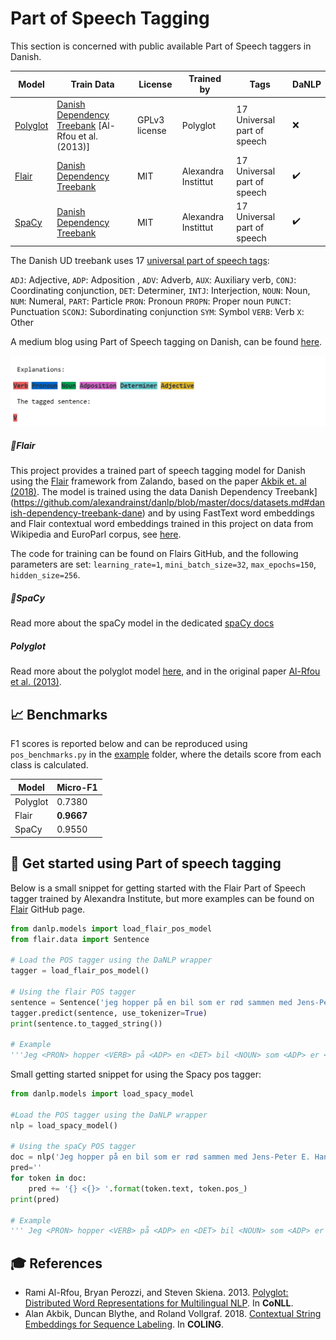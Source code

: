 Part of Speech Tagging
======================
This section is concerned with public available Part of Speech taggers in Danish. 

| Model | Train Data | License | Trained by | Tags | DaNLP |
|-------|-------|-------|-------|-------|-------|
| [Polyglot](https://github.com/alexandrainst/danlp/blob/master/docs/models/pos.md#polyglot) | [Danish Dependency Treebank](<https://github.com/alexandrainst/danlp/blob/master/docs/datasets.md#danish-dependency-treebank-dane>) [Al-Rfou et al. (2013)] | GPLv3 license | Polyglot | 17  Universal part of speech | ❌ |
| [Flair](https://github.com/alexandrainst/danlp/blob/master/docs/models/pos.md#flair) | [Danish Dependency Treebank](<https://github.com/alexandrainst/danlp/blob/master/docs/datasets.md#danish-dependency-treebank-dane>) | MIT | Alexandra Instittut | 17  Universal part of speech | ✔️ |
| [SpaCy](https://github.com/alexandrainst/danlp/blob/master/docs/models/pos.md#spacy) | [Danish Dependency Treebank](<https://github.com/alexandrainst/danlp/blob/master/docs/datasets.md#danish-dependency-treebank-dane>) | MIT | Alexandra Instittut | 17  Universal part of speech | ✔️ |

The Danish UD treebank  uses 17 [universal part of speech tags](<https://universaldependencies.org/u/pos/index.html>):

`ADJ`: Adjective, `ADP`: Adposition , `ADV`: Adverb, `AUX`: Auxiliary verb, `CONJ`: Coordinating conjunction, `DET`: Determiner, `INTJ`: Interjection, `NOUN`: Noun, `NUM`: Numeral, `PART`: Particle `PRON`: Pronoun `PROPN`: Proper noun `PUNCT`: Punctuation `SCONJ`: Subordinating conjunction `SYM`: Symbol `VERB`: Verb `X`: Other

A medium blog using Part of Speech tagging on Danish, can be found  [here](<https://medium.com/danlp/i-klasse-med-kierkegaard-eller-historien-om-det-fede-ved-at-en-computer-kan-finde-ordklasser-189774695f3b>).

![](../imgs/postag_eksempel.gif)

##### :wrench:Flair

This project provides a trained part of speech tagging model for Danish using the [Flair](<https://github.com/flairNLP/flair>) framework from Zalando, based on the paper [Akbik et. al (2018)](<https://alanakbik.github.io/papers/coling2018.pdf>). The model is trained using the data Danish Dependency Treebank](<https://github.com/alexandrainst/danlp/blob/master/docs/datasets.md#danish-dependency-treebank-dane>)  and by using FastText word embeddings and Flair contextual word embeddings trained in this project on data from Wikipedia and EuroParl corpus, see [here](<https://github.com/alexandrainst/danlp/blob/master/docs/models/embeddings.md>).

The code for training can be found on Flairs GitHub, and the following parameters are set:
`learning_rate=1`, `mini_batch_size=32`, `max_epochs=150`, `hidden_size=256`.

##### :wrench:SpaCy

Read more about the spaCy model in the dedicated [spaCy docs](<https://github.com/alexandrainst/danlp/blob/master/docs/spacy.md>) 

##### Polyglot

Read more about the polyglot model [here](<https://polyglot.readthedocs.io/en/latest/POS.html>), and in the original paper [Al-Rfou et al. (2013)](https://www.aclweb.org/anthology/W13-3520). 

## 📈 Benchmarks

F1 scores is reported below and can be reproduced using `pos_benchmarks.py` in the [example](<https://github.com/alexandrainst/danlp/tree/master/examples>) folder, where the details score from each class is calculated.

| Model    | Micro-F1   |
| -------- | ---------- |
| Polyglot | 0.7380     |
| Flair    | **0.9667** |
| SpaCy    | 0.9550     |



## :hatching_chick: Get started using Part of speech tagging

Below is a small snippet for getting started with the Flair  Part of Speech tagger trained by Alexandra Institute, but more examples can be found on [Flair](<https://github.com/zalandoresearch/flair>) GitHub page. 

```python
from danlp.models import load_flair_pos_model
from flair.data import Sentence

# Load the POS tagger using the DaNLP wrapper
tagger = load_flair_pos_model()

# Using the flair POS tagger
sentence = Sentence('jeg hopper på en bil som er rød sammen med Jens-Peter E. Hansen') 
tagger.predict(sentence, use_tokenizer=True) 
print(sentence.to_tagged_string())

# Example
'''Jeg <PRON> hopper <VERB> på <ADP> en <DET> bil <NOUN> som <ADP> er <AUX> rød <ADJ> sammen <ADV> med <ADP> Jens-Peter <PROPN> E. <PROPN> Hansen <PROPN>'''
```

Small getting started snippet for using the Spacy pos tagger:
```python
from danlp.models import load_spacy_model

#Load the POS tagger using the DaNLP wrapper
nlp = load_spacy_model()

# Using the spaCy POS tagger
doc = nlp('Jeg hopper på en bil som er rød sammen med Jens-Peter E. Hansen')
pred=''
for token in doc:
    pred += '{} <{}> '.format(token.text, token.pos_)
print(pred)

# Example
''' Jeg <PRON> hopper <VERB> på <ADP> en <DET> bil <NOUN> som <ADP> er <AUX> rød <ADJ> sammen <ADV> med <ADP> Jens-Peter <PROPN> E. <PROPN> Hansen <PROPN> '''
```



## 🎓 References 
- Rami Al-Rfou, Bryan Perozzi, and Steven Skiena. 2013. [Polyglot: Distributed Word Representations for Multilingual NLP](https://www.aclweb.org/anthology/W13-3520). In **CoNLL**.
- Alan Akbik, Duncan Blythe, and Roland Vollgraf. 2018. [Contextual String Embeddings for Sequence Labeling](https://alanakbik.github.io/papers/coling2018.pdf). In **COLING**.

  
